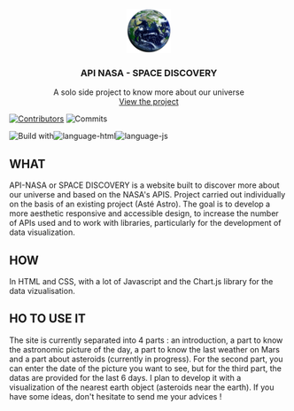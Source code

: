 <!-- PROJECT TITLE -->
<br />
<div align="center">
    <img src="./img/earth.png" alt="Logo" width="80" height="80">
  <h3 align="center">API NASA - SPACE DISCOVERY</h3>

  <p align="center">
    A solo side project to know more about our universe
    <br />
    <a href="https://effortless-queijadas-8e77ee.netlify.app/">View the project</a>
  </p>
</div>

[![Contributors][contributors-shield]][contributors-url]
![Commits][last-commit-shield]
 
![Build with][language-css]![language-html]![language-js]


## WHAT
API-NASA or SPACE DISCOVERY is a website built to discover more about our universe and based on the NASA's APIS.
Project carried out individually on the basis of an existing project (Asté Astro). The goal is to develop a more aesthetic responsive and accessible design, to increase the number of APIs used and to work with libraries, particularly for the development of data visualization.

## HOW
In HTML and CSS, with a lot of Javascript and the Chart.js library for the data vizualisation.

## HO TO USE IT
The site is currently separated into 4 parts : an introduction, a part to know the astronomic picture of the day, a part to know the last weather on Mars and a part about asteroids (currently in progress). For the second part, you can enter the date of the picture you want to see, but for the third part, the datas are provided for the last 6 days.
I plan to develop it with a visualization of the nearest earth object (asteroids near the earth).
If you have some ideas, don't hesitate to send me your advices !

<!-- MARKDOWN LINKS & IMAGES -->
<!-- https://www.markdownguide.org/basic-syntax/#reference-style-links -->
[contributors-shield]: https://img.shields.io/github/contributors/Dre-Drey/API-NASA.svg?style=for-the-badge
[contributors-url]: https://github.com/github_username/Dre-Drey/graphs/contributors
[last-commit-shield]: https://img.shields.io/github/last-commit/Dre-Drey/API-NASA.svg?style=for-the-badge
[language-css]: https://img.shields.io/badge/CSS3-1572B6?style=for-the-badge&logo=css3&logoColor=white
[language-html]: https://img.shields.io/badge/HTML5-E34F26?style=for-the-badge&logo=html5&logoColor=white
[language-js]: https://img.shields.io/badge/JavaScript-323330?style=for-the-badge&logo=javascript&logoColor=F7DF1E
